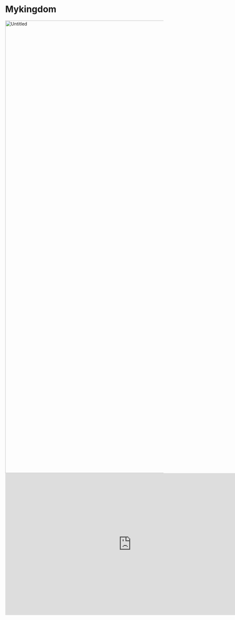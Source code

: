# Mykingdom

<img width="1440" alt="Untitled" src="https://github.com/VietLinh1104/mykingdom/assets/152302453/ce1c9dc2-cfe2-4824-b559-64bee245c1fa">

<iframe style="border: 1px solid rgba(0, 0, 0, 0.1);" width="800" height="450" src="https://www.figma.com/embed?embed_host=share&url=https%3A%2F%2Fwww.figma.com%2Fboard%2FTSirQhOZz54X2SCXlp8mQC%2FUntitled%3Fnode-id%3D0-1%26t%3DxXWdCUT8OVGEL1ge-1" allowfullscreen></iframe>
